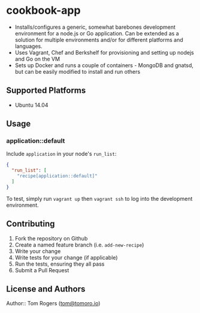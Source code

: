 # cookbook-app

* Installs/configures a generic, somewhat barebones development environment for a node.js or Go application. Can be extended as a solution for multiple environments and/or for different platforms and languages.
* Uses Vagrant, Chef and Berkshelf for provisioning and setting up nodejs and Go on the VM
* Sets up Docker and runs a couple of containers - MongoDB and gnatsd, but can be easily modified to install and run others

## Supported Platforms

* Ubuntu 14.04

## Usage

### application::default

Include `application` in your node's `run_list`:

```json
{
  "run_list": [
    "recipe[application::default]"
  ]
}
```

To test, simply run `vagrant up` then `vagrant ssh` to log into the development environment.


## Contributing

1. Fork the repository on Github
2. Create a named feature branch (i.e. `add-new-recipe`)
3. Write your change
4. Write tests for your change (if applicable)
5. Run the tests, ensuring they all pass
6. Submit a Pull Request

## License and Authors

Author:: Tom Rogers (tom@tomoro.io)
